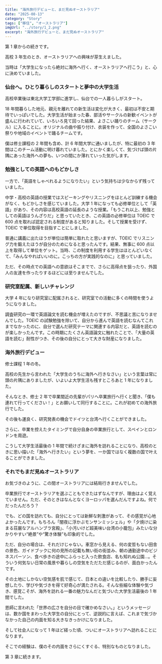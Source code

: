 ```yaml
---
title: "海外旅行デビューと、まだ見ぬオーストラリア"
date: "2025-08-13"
category: "Story"
tags: ["移住", "オーストラリア"]
imgUrl: "../story/1_2.png"
excerpt: "海外旅行デビューと、まだ見ぬオーストラリア"
---
```


第 1 章からの続きです。

高校 3 年生のとき、オーストラリアへの興味が芽生えました。

当時は「大学生になったら絶対に海外へ行く、オーストラリアへ行こう」と、心に決めていました。

### 仙台へ。ひとり暮らしのスタートと夢中の大学生活

高校卒業後は東北大学工学部に進学し、仙台での一人暮らしがスタート。

18 年間暮らした地元、親元を離れての新生活は変化が大きく、最初は不安と期待でいっぱいでした。大学生活が始まった春、部活やサークルの新歓イベントが盛んに行われていて、いろいろ見て回った結果、よさこい踊りのチーム（サークル）に入ることに。オリジナルの曲や振り付け、衣装を作って、全国のよさこい祭りや地域のイベントで踊るチームです。

僕は修士課程の 2 年間も含め、計 6 年間大学に通いましたが、特に最初の 3 年間はこのチーム活動に明け暮れていました。とにかく楽しくて、気づけば頭の片隅にあった海外への夢も、いつの間にか薄れていった気がします。

### 勉強としての英語へのもどかしさ

一方で、「英語をしゃべれるようになりたい」という気持ちは少なからず残っていました。

中学・高校の英語の授業ではスピーキングやリスニングをほとんど訓練する機会がなく、もどかしさを感じていました。大学 1 年になっても必修単位として「英語」があり、その内容は高校英語の延長のような授業。「もうこれ以上、勉強としての英語はうんざりだ」と思っていたとき、この英語の必修単位は TOEIC で 600 点を取れば認定される制度があると知りました。そして授業を受けず、TOEIC で単位取得を目指すことにしました。

普通に講義に出たほうが単位は簡単に取れたと思いますが、TOEIC でリスニング力を鍛えたほうが自分のためになると思ったんです。結果、無事に 600 点以上を取得して単位をゲット。当時、この制度を利用する学生はほとんどいなくて、「みんなやればいいのに。こっちの方が実践的なのに」と思っていました。

ただ、その時点での英語への意欲はそこまでで、さらに高得点を狙ったり、外国人の友達を作ったりするほどには至りませんでした。

### 研究室配属、新しいチャレンジ

大学 4 年になり研究室に配属されると、研究室での活動に多くの時間を使うようになりました。

調査研究の一環で英語論文を読む機会が増えたのですが、不思議と苦になりませんでした。TOEIC の試験勉強を除いて、自分から進んで英語を読むなんてこれまでなかったのに、自分で選んだ研究テーマに関連する内容だと、英語を読むのが楽しかったんです。この時期にたくさん英語論文に触れたことで、「大量の英語を読む」耐性がつき、その後の自分にとって大きな財産になりました。

### 海外旅行デビュー

修士課程 1 年の冬。

高校の先生から言われた「大学生のうちに海外へ行きなさい」という言葉は常に頭の片隅にありましたが、いよいよ大学生活も残すところあと 1 年になりました。

そんなとき、修士 2 年で卒業間近の先輩がパリへ卒業旅行へ行くと聞き、「僕も連れて行ってください！」とお願いして同行することに。これが初めての海外旅行でした。

その後も運良く、研究発表の機会でドイツと台湾へ行くことができました。

さらに、卒業を控えたタイミングで自分自身の卒業旅行として、スペインとロンドンを周遊。

こうして大学生活最後の 1 年間で続けざまに海外を訪れることになり、高校のときに思い描いた「海外へ行きたい」という夢を、一か国ではなく複数の国で叶えることができました。

### それでもまだ見ぬオーストラリア

お気づきのように、この間オーストラリアには結局行きませんでした。

卒業旅行でオーストラリアを選ぶこともできたはずなんですが、理由はよく覚えていません。ただ、そのときはなんとなくヨーロッパを選んだんですよね。何でだったんだろう？

でも、どの国を訪れても、自分にとっては新鮮な刺激があって、その感覚が心地よかったんです。もちろん「闇夜に浮かぶモンサンミッシェル」や「夕焼けに染まる荘厳なアルハンブラ宮殿」、「小汚いけど超美味い台湾の小籠包」みたいな分かりやすい“絶景”や“驚き体験”も印象的でした。

ただ、自分の場合は、それだけじゃない。車窓から見える、何の変哲もない田舎の景色、ガイドブックに何の見所の記載も無い街の街並み、朝の通勤途中のビジネスパーソン、食べ歩きの途中にふらっと入った飲食店、名も知れぬ公園…。そういう何気ない日常の風景や暮らしの空気をただただ感じるのが、面白かったんです。

その土地にしかない空気感を肌で感じて、日本との違いを比較したり、勝手に妄想したり、学びや気づきを得て好奇心が満たされる。そんな些細な体験や気づき、感覚こそが、海外を訪れる一番の魅力なんだと気づいた大学生活最後の 1 年間でした。

恩師に言われた「世界の広さを自分の目で確かめなさい。」というメッセージは、数か国をまわった大学生の自分にとって、逆説的に言えば、これまで気づかなかった自己の内面を知る大きなきっかけになりました。

そして社会人になって 1 年ほど経った頃、ついにオーストラリアへ訪れることになります。

そこでの経験は、僕のその内面をさらにくすぐる、特別なものとなりました。

第 3 章に続きます。
